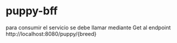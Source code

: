 # puppy-bff
 
 para consumir el servicio se debe llamar mediante Get al endpoint 
http://localhost:8080/puppy/{breed}
